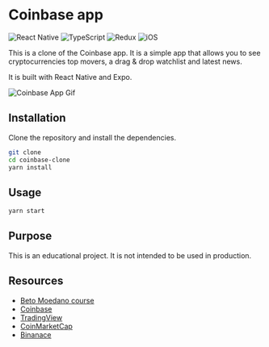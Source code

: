 # Coinbase app
![React Native](https://img.shields.io/badge/react_native-%2320232a.svg?style=for-the-badge&logo=react&logoColor=%2361DAFB)
![TypeScript](https://img.shields.io/badge/typescript-%23007ACC.svg?style=for-the-badge&logo=typescript&logoColor=white)
![Redux](https://img.shields.io/badge/redux-%23593d88.svg?style=for-the-badge&logo=redux&logoColor=white)
![iOS](https://img.shields.io/badge/iOS-000000?style=for-the-badge&logo=ios&logoColor=white)

This is a clone of the Coinbase app. It is a simple app that allows you to see cryptocurrencies top movers, a drag & drop watchlist and latest news.

It is built with React Native and Expo.

![Coinbase App Gif](https://media0.giphy.com/media/otZgTATTPz13zf72Y7/giphy.gif?cid=790b761169b11cf0c0a4e11e14add68b2f852a98bd75ef15&rid=giphy.gif&ct=g)

## Installation

Clone the repository and install the dependencies.

```bash
git clone
cd coinbase-clone
yarn install
```

## Usage

```bash
yarn start
```

## Purpose

This is an educational project. It is not intended to be used in production.

## Resources

- [Beto Moedano course](https://codewithbeto.dev/learn)
- [Coinbase](https://www.coinbase.com/)
- [TradingView](https://www.tradingview.com/)
- [CoinMarketCap](https://coinmarketcap.com/)
- [Binanace](https://www.binance.com/en)
